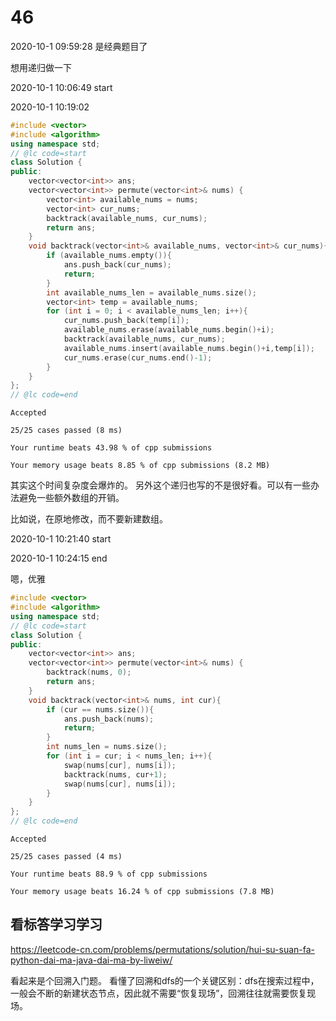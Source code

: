 # 46

2020-10-1 09:59:28
是经典题目了


想用递归做一下

2020-10-1 10:06:49
start

2020-10-1 10:19:02

```cpp
#include <vector>
#include <algorithm>
using namespace std;
// @lc code=start
class Solution {
public:
    vector<vector<int>> ans;
    vector<vector<int>> permute(vector<int>& nums) {
        vector<int> available_nums = nums;
        vector<int> cur_nums;
        backtrack(available_nums, cur_nums);
        return ans;
    }
    void backtrack(vector<int>& available_nums, vector<int>& cur_nums){
        if (available_nums.empty()){
            ans.push_back(cur_nums);
            return;
        }
        int available_nums_len = available_nums.size();
        vector<int> temp = available_nums;
        for (int i = 0; i < available_nums_len; i++){
            cur_nums.push_back(temp[i]);
            available_nums.erase(available_nums.begin()+i);
            backtrack(available_nums, cur_nums);
            available_nums.insert(available_nums.begin()+i,temp[i]);
            cur_nums.erase(cur_nums.end()-1);
        }
    }
};
// @lc code=end
```


```
Accepted

25/25 cases passed (8 ms)

Your runtime beats 43.98 % of cpp submissions

Your memory usage beats 8.85 % of cpp submissions (8.2 MB)
```

其实这个时间复杂度会爆炸的。
另外这个递归也写的不是很好看。可以有一些办法避免一些额外数组的开销。

比如说，在原地修改，而不要新建数组。

2020-10-1 10:21:40
start

2020-10-1 10:24:15
end

嗯，优雅

```cpp
#include <vector>
#include <algorithm>
using namespace std;
// @lc code=start
class Solution {
public:
    vector<vector<int>> ans;
    vector<vector<int>> permute(vector<int>& nums) {
        backtrack(nums, 0);
        return ans;
    }
    void backtrack(vector<int>& nums, int cur){
        if (cur == nums.size()){
            ans.push_back(nums);
            return;
        }
        int nums_len = nums.size();
        for (int i = cur; i < nums_len; i++){
            swap(nums[cur], nums[i]);
            backtrack(nums, cur+1);
            swap(nums[cur], nums[i]);
        }
    }
};
// @lc code=end
```

```
Accepted

25/25 cases passed (4 ms)

Your runtime beats 88.9 % of cpp submissions

Your memory usage beats 16.24 % of cpp submissions (7.8 MB)
```


## 看标答学习学习

https://leetcode-cn.com/problems/permutations/solution/hui-su-suan-fa-python-dai-ma-java-dai-ma-by-liweiw/

看起来是个回溯入门题。
看懂了回溯和dfs的一个关键区别：dfs在搜索过程中，一般会不断的新建状态节点，因此就不需要“恢复现场”，回溯往往就需要恢复现场。